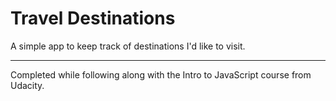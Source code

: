 # Travel Destinations

A simple app to keep track of destinations I'd like to visit.

---

Completed while following along with the Intro to JavaScript course from Udacity.
